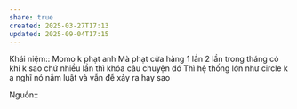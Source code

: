 ```yaml
---
share: true
created: 2025-03-27T17:13
updated: 2025-09-04T17:15
---
```

Khái niệm:: 
Momo k phạt anh
Mà phạt cửa hàng
1 lần 2 lần trong tháng có khi k sao chứ nhiều lần thì khóa câu chuyện đó 
Thì hệ thống lớn như circle k a nghĩ nó nắm luật và vẫn để xảy ra hay sao

Nguồn:: 